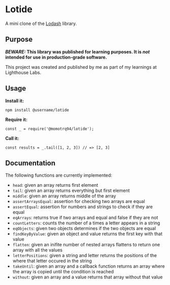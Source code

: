 # Lotide

A mini clone of the [Lodash](https://lodash.com) library.

## Purpose

**_BEWARE:_ This library was published for learning purposes. It is _not_ intended for use in production-grade software.**

This project was created and published by me as part of my learnings at Lighthouse Labs. 

## Usage

**Install it:**

`npm install @username/lotide`

**Require it:**

`const _ = require('@momotrq94/lotide');`

**Call it:**

`const results = _.tail([1, 2, 3]) // => [2, 3]`

## Documentation

The following functions are currently implemented:

* `head`: given an array returns first element
* `tail`: given an array returns everything but first element
* `middle`: given an array returns middle of the array 
* `assertArraysEqual`: assertion for checking two arrays are equal
* `assertEqual`: assertion for numbers and strings to check if they are equal
* `eqArrays`: returns true if two arrays and equal and false if they are not
* `countLetters`: counts the number of a times a letter appears in a string
* `eqObjects`: given two objects determines if the two objects are equal
* `findKeyByValue`: given an object and value returns the first key with that value
* `flatten`: given an inifite number of nested arrays flattens to return one array with all the values
* `letterPositions`: given a string and letter returns the positions of the where that letter occured in the string
* `takeUntil`: given an array and a callback function returns an array where the array is copied until the condition is reached
* `without`: given an array and a value returns that array without that value 
